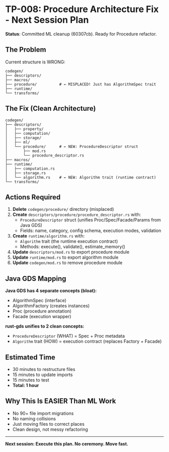# TP-008: Procedure Architecture Fix - Next Session Plan

**Status**: Committed ML cleanup (60307cb). Ready for Procedure refactor.

## The Problem

Current structure is WRONG:

```
codegen/
├── descriptors/
├── macros/
├── procedure/          # ← MISPLACED! Just has AlgorithmSpec trait
├── runtime/
└── transforms/
```

## The Fix (Clean Architecture)

```
codegen/
├── descriptors/
│   ├── property/
│   ├── computation/
│   ├── storage/
│   ├── ml/
│   └── procedure/      # ← NEW: ProcedureDescriptor struct
│       ├── mod.rs
│       └── procedure_descriptor.rs
├── macros/
├── runtime/
│   ├── computation.rs
│   ├── storage.rs
│   └── algorithm.rs    # ← NEW: Algorithm trait (runtime contract)
└── transforms/
```

## Actions Required

1. **Delete** `codegen/procedure/` directory (misplaced)
2. **Create** `descriptors/procedure/procedure_descriptor.rs` with:
   - `ProcedureDescriptor` struct (unifies Proc/Spec/Facade/Params from Java GDS)
   - Fields: name, category, config schema, execution modes, validation
3. **Create** `runtime/algorithm.rs` with:
   - `Algorithm` trait (the runtime execution contract)
   - Methods: execute(), validate(), estimate_memory()
4. **Update** `descriptors/mod.rs` to export procedure module
5. **Update** `runtime/mod.rs` to export algorithm module
6. **Update** `codegen/mod.rs` to remove procedure module

## Java GDS Mapping

**Java GDS has 4 separate concepts (bloat):**

- AlgorithmSpec (interface)
- AlgorithmFactory (creates instances)
- Proc (procedure annotation)
- Facade (execution wrapper)

**rust-gds unifies to 2 clean concepts:**

- `ProcedureDescriptor` (WHAT) = Spec + Proc metadata
- `Algorithm` trait (HOW) = execution contract (replaces Factory + Facade)

## Estimated Time

- 30 minutes to restructure files
- 15 minutes to update imports
- 15 minutes to test
- **Total: 1 hour**

## Why This Is EASIER Than ML Work

- No 90+ file import migrations
- No naming collisions
- Just moving files to correct places
- Clean design, not messy refactoring

---

**Next session: Execute this plan. No ceremony. Move fast.**
